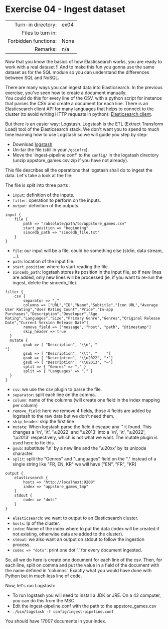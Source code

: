 # Exercise 04 - Ingest dataset

|  |  |
| ---: | :--- |
| Turn-in directory: | ex04 |
| Files to turn in: |  |
| Forbidden functions: | None |
| Remarks: | n/a |

Now that you know the basics of how Elasticsearch works, you are ready to work with a real dataset !! And to make this fun you gonna use the same dataset as for the SQL module so you can understand the differences between SQL and NoSQL.

There are many ways you can ingest data into Elasticsearch. In the previous exercise, you've seen how to create a document manually.  
You could do this for every line of the CSV, with a python script for instance that parses the CSV and create a document for each line. There is an Elasticsearch client API for many languages that helps to connect to the cluster \(to avoid writing HTTP requests in python\): [Elasticsearch client](https://www.elastic.co/guide/en/elasticsearch/client/index.html).

But there is an easier way: Logstash. Logstash is the ETL \(Extract Transform Load\) tool of the Elasticsearch stack. We don't want you to spend to much time learning how to use Logstash so we will guide you step by step:

* Download [logstash](https://www.elastic.co/downloads/logstash)
* Un-tar the file \(still in your `/goinfre`\).
* Move the 'ingest-pipeline.conf' to the `config/` in the logstash directory \(unzip appstore\_games.csv.zip if you have not already\).

This file describes all the operations that logstash shall do to ingest the data. Let's take a look at the file:

The file is split into three parts :

* `input`: definition of the inputs. 
* `filter`: operation to perform on the inputs. 
* `output`: definition of the outputs.

```text
input {
    file { 
        path => "/absolute/path/to/appstore_games.csv"
        start_position => "beginning"
        sincedb_path => "sincedb_file.txt"
    }
}
```

* `file`: our input will be a file, could be something else \(stdin, data stream, ...\).  
* `path`: location of the input file.
* `start_position`: where to start reading the file.  
* `sincedb_path`: logstash stores its position in the input file, so if new lines are added, only new lines will be processed \(ie, if you want to re-run the ingest, delete the sincedb\_file\).

```text
filter {
    csv {
        separator => ","
        columns => ["URL","ID","Name","Subtitle","Icon URL","Average User Rating","User Rating Count","Price","In-app Purchases","Description","Developer","Age Rating","Languages","Size","Primary Genre","Genres","Original Release Date","Current Version Release Date"]
        remove_field => ["message", "host", "path", "@timestamp"]
        skip_header => true
  }
  mutate {
        gsub => [ "Description", "\\n", "
"]
        gsub => [ "Description", "\\t", "    "]
        gsub => [ "Description", "\\u2022", "•"]
        gsub => [ "Description", "\\u2013", "–"]
        split => { "Genres" => "," }
        split => { "Languages" => "," }
  }
}
```

* `csv`: we use the csv plugin to parse the file.  
* `separator`: split each line on the comma.
* `column`: name of the columns \(will create one field in the index mapping per column\)  
* `remove_field`: here we remove 4 fields, those 4 fields are added by logstash to the raw data but we don't need them.  
* `skip_header`: skip the first line  
* `mutate`: When logstash parse the field it escape any '\' it found. This changes a '\n', '\t', '\u2022' and '\u2013' into a '\\n', '\\t', '\\u2022', '\\u2013' respectively, which is not what we want. The mutate plugin is used here to fix this.  
* `gsub`: substitute '\n' by a new line and the '\\u20xx' by its unicode character.  
* `split`: split the "Genres" and "Languages" field on the "," instead of a single string like "FR, EN, KR" we will have \["EN", "FR", "KR\]

```text
output {
    elasticsearch {
        hosts => "http://localhost:9200"
        index => "appstore_games_tmp"
    }
    stdout {
        codec => "dots"
    }
}
```

* `elasticsearch`: we want to output to an Elasticsearch cluster.  
* `hosts`: Ip of the cluster. 
* `index`: Name of the index where to put the data \(index will be created if not existing, otherwise data are added to the cluster\). 
* `stdout`: we also want an output on stdout to follow the ingestion process.  
* `codec => "dots"`: print one dot '.' for every document ingested.  

So, all we do here is create one document for each line of the csv. Then, for each line, split on comma and put the value in a field of the document with the name defined in 'columns'. Exactly what you would have done with Python but in much less line of code.

Now, let's run Logstash:

* To run logstash you will need to install a JDK or JRE. On a 42 computer, you can do this from the MSC.
* Edit the ingest-pipeline.conf with the path to the appstore\_games.csv
* `./bin/logstash -f config/ingest-pipeline.conf`  

You should have 17007 documents in your index.

